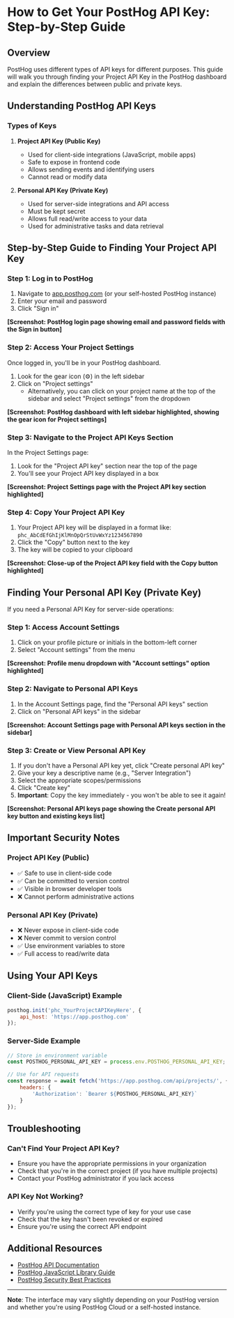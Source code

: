 # How to Get Your PostHog API Key: Step-by-Step Guide

## Overview

PostHog uses different types of API keys for different purposes. This guide will walk you through finding your Project API Key in the PostHog dashboard and explain the differences between public and private keys.

## Understanding PostHog API Keys

### Types of Keys

1. **Project API Key (Public Key)**
   - Used for client-side integrations (JavaScript, mobile apps)
   - Safe to expose in frontend code
   - Allows sending events and identifying users
   - Cannot read or modify data

2. **Personal API Key (Private Key)**
   - Used for server-side integrations and API access
   - Must be kept secret
   - Allows full read/write access to your data
   - Used for administrative tasks and data retrieval

## Step-by-Step Guide to Finding Your Project API Key

### Step 1: Log in to PostHog

1. Navigate to [app.posthog.com](https://app.posthog.com) (or your self-hosted PostHog instance)
2. Enter your email and password
3. Click "Sign in"

**[Screenshot: PostHog login page showing email and password fields with the Sign in button]**

### Step 2: Access Your Project Settings

Once logged in, you'll be in your PostHog dashboard.

1. Look for the gear icon (⚙️) in the left sidebar
2. Click on "Project settings"
   - Alternatively, you can click on your project name at the top of the sidebar and select "Project settings" from the dropdown

**[Screenshot: PostHog dashboard with left sidebar highlighted, showing the gear icon for Project settings]**

### Step 3: Navigate to the Project API Keys Section

In the Project Settings page:

1. Look for the "Project API key" section near the top of the page
2. You'll see your Project API key displayed in a box

**[Screenshot: Project Settings page with the Project API key section highlighted]**

### Step 4: Copy Your Project API Key

1. Your Project API key will be displayed in a format like: `phc_AbCdEfGhIjKlMnOpQrStUvWxYz1234567890`
2. Click the "Copy" button next to the key
3. The key will be copied to your clipboard

**[Screenshot: Close-up of the Project API key field with the Copy button highlighted]**

## Finding Your Personal API Key (Private Key)

If you need a Personal API Key for server-side operations:

### Step 1: Access Account Settings

1. Click on your profile picture or initials in the bottom-left corner
2. Select "Account settings" from the menu

**[Screenshot: Profile menu dropdown with "Account settings" option highlighted]**

### Step 2: Navigate to Personal API Keys

1. In the Account Settings page, find the "Personal API keys" section
2. Click on "Personal API keys" in the sidebar

**[Screenshot: Account Settings page with Personal API keys section in the sidebar]**

### Step 3: Create or View Personal API Key

1. If you don't have a Personal API key yet, click "Create personal API key"
2. Give your key a descriptive name (e.g., "Server Integration")
3. Select the appropriate scopes/permissions
4. Click "Create key"
5. **Important**: Copy the key immediately - you won't be able to see it again!

**[Screenshot: Personal API keys page showing the Create personal API key button and existing keys list]**

## Important Security Notes

### Project API Key (Public)
- ✅ Safe to use in client-side code
- ✅ Can be committed to version control
- ✅ Visible in browser developer tools
- ❌ Cannot perform administrative actions

### Personal API Key (Private)
- ❌ Never expose in client-side code
- ❌ Never commit to version control
- ✅ Use environment variables to store
- ✅ Full access to read/write data

## Using Your API Keys

### Client-Side (JavaScript) Example
```javascript
posthog.init('phc_YourProjectAPIKeyHere', {
    api_host: 'https://app.posthog.com'
});
```

### Server-Side Example
```javascript
// Store in environment variable
const POSTHOG_PERSONAL_API_KEY = process.env.POSTHOG_PERSONAL_API_KEY;

// Use for API requests
const response = await fetch('https://app.posthog.com/api/projects/', {
    headers: {
        'Authorization': `Bearer ${POSTHOG_PERSONAL_API_KEY}`
    }
});
```

## Troubleshooting

### Can't Find Your Project API Key?
- Ensure you have the appropriate permissions in your organization
- Check that you're in the correct project (if you have multiple projects)
- Contact your PostHog administrator if you lack access

### API Key Not Working?
- Verify you're using the correct type of key for your use case
- Check that the key hasn't been revoked or expired
- Ensure you're using the correct API endpoint

## Additional Resources

- [PostHog API Documentation](https://posthog.com/docs/api)
- [PostHog JavaScript Library Guide](https://posthog.com/docs/libraries/js)
- [PostHog Security Best Practices](https://posthog.com/docs/privacy/security)

---

**Note**: The interface may vary slightly depending on your PostHog version and whether you're using PostHog Cloud or a self-hosted instance.